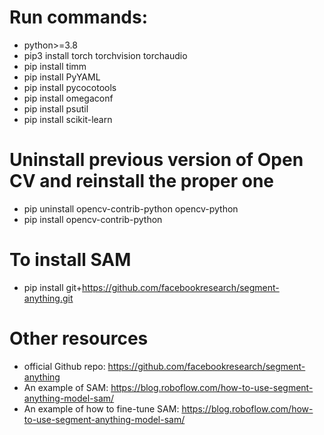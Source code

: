 # Run commands:
- python>=3.8
- pip3 install torch torchvision torchaudio 
- pip install timm
- pip install PyYAML
- pip install pycocotools
- pip install omegaconf
- pip install psutil
- pip install scikit-learn

# Uninstall previous version of Open CV and reinstall the proper one
- pip uninstall opencv-contrib-python opencv-python
- pip install opencv-contrib-python

# To install SAM
- pip install git+https://github.com/facebookresearch/segment-anything.git

# Other resources
- official Github repo: https://github.com/facebookresearch/segment-anything
- An example of SAM: https://blog.roboflow.com/how-to-use-segment-anything-model-sam/
- An example of how to fine-tune SAM: https://blog.roboflow.com/how-to-use-segment-anything-model-sam/
